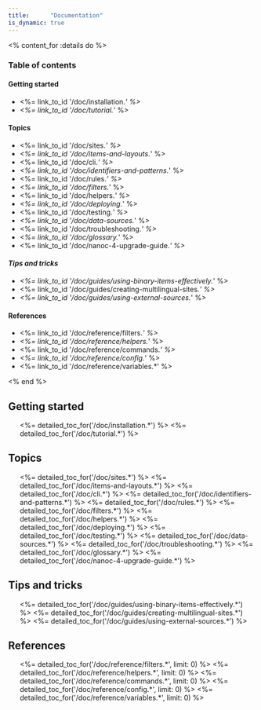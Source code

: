 ```yaml
---
title:      "Documentation"
is_dynamic: true
---
```


<% content_for :details do %>
	<h3>Table of contents</h3>
	<h4>Getting started</h4>
	<ul>
		<li><%= link_to_id '/doc/installation.*' %></li>
		<li><%= link_to_id '/doc/tutorial.*' %></li>
	</ul>
	<h4>Topics</h4>
	<ul>
		<li><%= link_to_id '/doc/sites.*' %></li>
		<li><%= link_to_id '/doc/items-and-layouts.*' %></li>
		<li><%= link_to_id '/doc/cli.*' %></li>
		<li><%= link_to_id '/doc/identifiers-and-patterns.*' %></li>
		<li><%= link_to_id '/doc/rules.*' %></li>
		<li><%= link_to_id '/doc/filters.*' %></li>
		<li><%= link_to_id '/doc/helpers.*' %></li>
		<li><%= link_to_id '/doc/deploying.*' %></li>
		<li><%= link_to_id '/doc/testing.*' %></li>
		<li><%= link_to_id '/doc/data-sources.*' %></li>
		<li><%= link_to_id '/doc/troubleshooting.*' %></li>
		<li><%= link_to_id '/doc/glossary.*' %></li>
		<li><%= link_to_id '/doc/nanoc-4-upgrade-guide.*' %></li>
	</ul>
	<h4>Tips and tricks</h4>
	<ul>
		<li><%= link_to_id '/doc/guides/using-binary-items-effectively.*' %></li>
		<li><%= link_to_id '/doc/guides/creating-multilingual-sites.*' %></li>
		<li><%= link_to_id '/doc/guides/using-external-sources.*' %></li>
	</ul>
	<h4>References</h4>
	<ul>
		<li><%= link_to_id '/doc/reference/filters.*' %></li>
		<li><%= link_to_id '/doc/reference/helpers.*' %></li>
		<li><%= link_to_id '/doc/reference/commands.*' %></li>
		<li><%= link_to_id '/doc/reference/config.*' %></li>
		<li><%= link_to_id '/doc/reference/variables.*' %></li>
	</ul>
<% end %>

Getting started
---------------

<ol class="toc big">
  <%= detailed_toc_for('/doc/installation.*') %>
  <%= detailed_toc_for('/doc/tutorial.*') %>
</ol>

Topics
------

<ol class="toc big">
  <%= detailed_toc_for('/doc/sites.*') %>
  <%= detailed_toc_for('/doc/items-and-layouts.*') %>
  <%= detailed_toc_for('/doc/cli.*') %>
  <%= detailed_toc_for('/doc/identifiers-and-patterns.*') %>
  <%= detailed_toc_for('/doc/rules.*') %>
  <%= detailed_toc_for('/doc/filters.*') %>
  <%= detailed_toc_for('/doc/helpers.*') %>
  <%= detailed_toc_for('/doc/deploying.*') %>
  <%= detailed_toc_for('/doc/testing.*') %>
  <%= detailed_toc_for('/doc/data-sources.*') %>
  <%= detailed_toc_for('/doc/troubleshooting.*') %>
  <%= detailed_toc_for('/doc/glossary.*') %>
  <%= detailed_toc_for('/doc/nanoc-4-upgrade-guide.*') %>
</ol>

Tips and tricks
---------------

<ol class="toc big">
  <%= detailed_toc_for('/doc/guides/using-binary-items-effectively.*') %>
  <%= detailed_toc_for('/doc/guides/creating-multilingual-sites.*') %>
  <%= detailed_toc_for('/doc/guides/using-external-sources.*') %>
</ol>

References
----------

<ol class="toc">
  <%= detailed_toc_for('/doc/reference/filters.*',   limit: 0) %>
  <%= detailed_toc_for('/doc/reference/helpers.*',   limit: 0) %>
  <%= detailed_toc_for('/doc/reference/commands.*',  limit: 0) %>
  <%= detailed_toc_for('/doc/reference/config.*',    limit: 0) %>
  <%= detailed_toc_for('/doc/reference/variables.*', limit: 0) %>
</ol>
